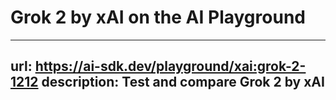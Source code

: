 # Grok 2 by xAI on the AI Playground


---
url: https://ai-sdk.dev/playground/xai:grok-2-1212
description: Test and compare Grok 2 by xAI
---
